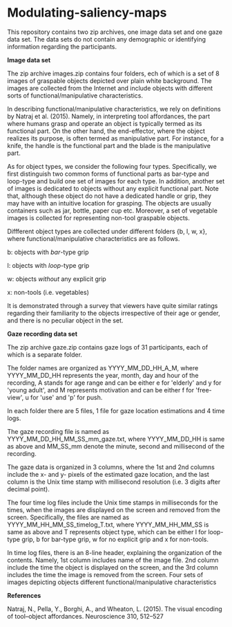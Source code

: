 # Modulating-saliency-maps
This repository contains two zip archives, one image data set and one gaze data set.
The data sets do not contain any demographic or identifying information regarding the participants. 

**Image data set**

The zip archive images.zip contains four folders, ech of which is a set of 8 images of graspable objects depicted over plain white background. The images are collected from the Internet and include objects with different sorts of functional/manipulative characteristics.

In describing functional/manipulative characteristics, we rely on definitions by Natraj et al. (2015). Namely, in interpreting tool affordances, the part where humans grasp and operate an object is typically
termed as its functional part. On the other hand, the end-effector, where the object realizes its purpose, is often termed as manipulative part. For instance, for a knife, the handle is the functional part and the blade is the manipulative part. 

As for object types, we consider the following four types. Specifically, we first distinguish two common forms of functional parts as bar-type and loop-type and build one set of images for each type. In addition, another set of images is dedicated to objects without any explicit functional part. Note that, although these object do not have a dedicated handle or grip, they may have with an intuitive location for grasping. The objects are usually containers such as jar, bottle, paper cup etc.  Moreover, a set of vegetable images is collected for representing non-tool graspable objects. 

Diffferent object types are collected under different folders {b, l, w, x}, where functional/manipulative characteristics are as follows.

 b: objects with *bar*-type grip   
 
 l:  objects with *loop*-type grip  
 
 w:  objects *without* any explicit grip   
 
 x:   non-tools (i.e. vegetables)  

It is demonstrated through a survey that viewers have quite similar ratings regarding their familiarity to the objects irrespective of their age or gender, and there is no peculiar object in the set.

**Gaze recording data set**

The zip archive gaze.zip contains gaze logs of 31 participants, each of which is a separate folder. 

The folder names are organized as YYYY_MM_DD_HH_A_M, where YYYY_MM_DD_HH represents the year, month, day and hour of the recording, A stands for age range and can be either e for 'elderly' and y for 'young adult', and M represents motivation and can be either f for 'free-view', u for 'use' and 'p' for push.

In each folder there are 5 files, 1 file for gaze location estimations and 4 time logs.

The gaze recording file is named as YYYY_MM_DD_HH_MM_SS_mm_gaze.txt, where YYYY_MM_DD_HH is same as above and MM_SS_mm denote the minute, second and millisecond of the recording.

The gaze data is organized in 3 columns,  where the 1st and 2nd columns include the x- and y- pixels of the estimated gaze location, and the last column is the Unix time stamp with millisecond resolution (i.e. 3 digits after decimal point). 

The four time log files include the Unix time stamps in milliseconds for the times, when the images are displayed on the screen and removed from the screen. Specifically, the files are named as YYYY_MM_HH_MM_SS_timelog_T.txt, where  YYYY_MM_HH_MM_SS is same as above and T represents object type, which can be either l for loop-type grip, b for bar-type grip, w for no explicit grip and x for non-tools.

In time log files, there is an 8-line header, explaining the organization of the contents. Namely, 1st column includes name of the image file. 2nd column include the time the object is displayed on the screen, and the 3rd column includes the time the image is removed from the screen. Four sets of images depicting objects different functional/manipulative characteristics

**References**

Natraj, N., Pella, Y., Borghi, A., and Wheaton, L. (2015). The visual encoding of tool–object affordances.
Neuroscience 310, 512–527

